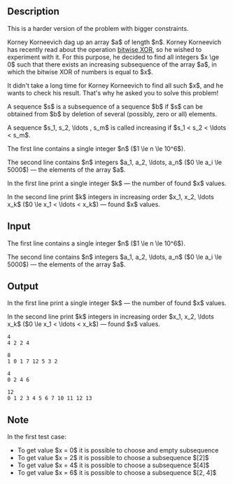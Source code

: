 ## Description

<div><p><span class="tex-font-style-bf">This is a harder version of the problem with bigger constraints.</span></p><p>Korney Korneevich dag up an array $a$ of length $n$. Korney Korneevich has recently read about the operation <a href="https://en.wikipedia.org/wiki/Bitwise_operation#XOR">bitwise XOR</a>, so he wished to experiment with it. For this purpose, he decided to find all integers $x \ge 0$ such that there exists an <span class="tex-font-style-bf">increasing</span> subsequence of the array $a$, in which the bitwise XOR of numbers is equal to $x$.</p><p>It didn't take a long time for Korney Korneevich to find all such $x$, and he wants to check his result. That's why he asked you to solve this problem!</p><p>A sequence $s$ is a subsequence of a sequence $b$ if $s$ can be obtained from $b$ by deletion of several (possibly, zero or all) elements.</p><p>A sequence $s_1, s_2, \ldots , s_m$ is called increasing if $s_1 &lt; s_2 &lt; \ldots &lt; s_m$.</p></div><div class="input-specification"><p>The first line contains a single integer $n$ ($1 \le n \le 10^6$).</p><p>The second line contains $n$ integers $a_1, a_2, \ldots, a_n$ ($0 \le a_i \le 5000$) — the elements of the array $a$.</p></div><div class="output-specification"><p>In the first line print a single integer $k$ — the number of found $x$ values.</p><p>In the second line print $k$ integers in <span class="tex-font-style-bf">increasing</span> order $x_1, x_2, \ldots x_k$ ($0 \le x_1 &lt; \ldots &lt; x_k$) — found $x$ values.</p></div>

## Input

<p>The first line contains a single integer $n$ ($1 \le n \le 10^6$).</p><p>The second line contains $n$ integers $a_1, a_2, \ldots, a_n$ ($0 \le a_i \le 5000$) — the elements of the array $a$.</p>

## Output

<p>In the first line print a single integer $k$ — the number of found $x$ values.</p><p>In the second line print $k$ integers in <span class="tex-font-style-bf">increasing</span> order $x_1, x_2, \ldots x_k$ ($0 \le x_1 &lt; \ldots &lt; x_k$) — found $x$ values.</p>





```input1
4
4 2 2 4
```




```input2
8
1 0 1 7 12 5 3 2
```




```output1
4
0 2 4 6
```




```output2
12
0 1 2 3 4 5 6 7 10 11 12 13
```



## Note

<p>In the first test case:</p><ul> <li> To get value $x = 0$ it is possible to choose and empty subsequence </li><li> To get value $x = 2$ it is possible to choose a subsequence $[2]$ </li><li> To get value $x = 4$ it is possible to choose a subsequence $[4]$ </li><li> To get value $x = 6$ it is possible to choose a subsequence $[2, 4]$ </li></ul>
